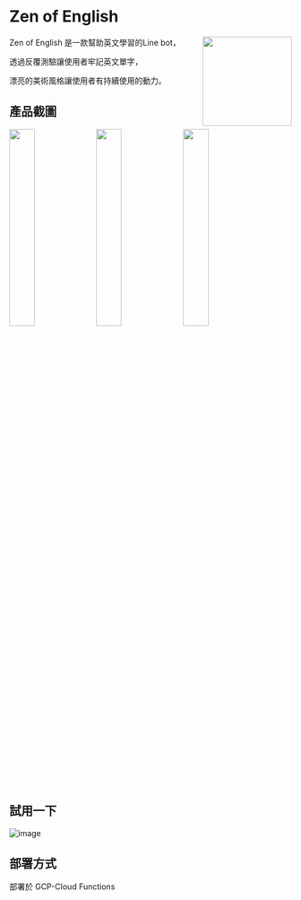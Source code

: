 # Zen of English
<img align="right" width="159px" src="https://user-images.githubusercontent.com/34936931/129287961-2a1847ee-2511-4914-a804-e4b7d4ecf175.png">

Zen of English 是一款幫助英文學習的Line bot，

透過反覆測驗讓使用者牢記英文單字，

漂亮的美術風格讓使用者有持續使用的動力。
## 產品截圖
<p float="left">
<img src="https://user-images.githubusercontent.com/34936931/129287333-cad6c493-ce06-45ba-8793-0849fe23ac43.jpg" width=30% height=30%>
<img src="https://user-images.githubusercontent.com/34936931/129287351-a4fbb781-d5f2-422c-a71a-7665ecd642d9.jpg" width=30% height=30%>
<img src="https://user-images.githubusercontent.com/34936931/129287380-ba5814d8-51f6-4079-8b64-39c9997c31eb.jpg" width=30% height=30%>
</p>

## 試用一下
![image](https://user-images.githubusercontent.com/34936931/129287412-b14bcbf6-b0d7-4d33-a4ba-739b461eb8d0.png)

## 部署方式
部署於 GCP-Cloud Functions
